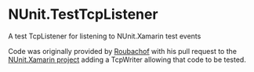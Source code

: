 # NUnit.TestTcpListener
A test TcpListener for listening to NUnit.Xamarin test events

Code was originally provided by [Roubachof](https://github.com/roubachof) with his pull request to 
the [NUnit.Xamarin project](https://github.com/nunit/nunit.xamarin/) adding a TcpWriter allowing that
code to be tested.